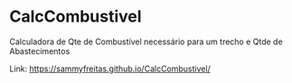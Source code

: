 # CalcCombustivel
Calculadora de Qte de Combustível necessário para um trecho e Qtde de Abastecimentos

Link: https://sammyfreitas.github.io/CalcCombustivel/
